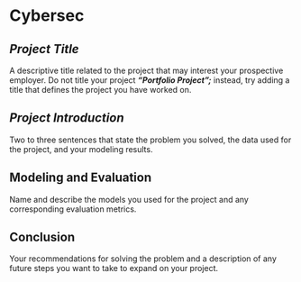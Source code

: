 # Cybersec

## *Project Title*
A descriptive title related to the project that may
interest your prospective employer. Do not title your project
***“Portfolio Project”;*** instead, try adding a title that defines the
project you have worked on.

## *Project Introduction*
Two to three sentences that state the
problem you solved, the data used for the project, and your
modeling results.

## Modeling and Evaluation
Name and describe the models you
used for the project and any corresponding evaluation metrics.

## Conclusion
Your recommendations for solving the problem and a
description of any future steps you want to take to expand on your
project.
